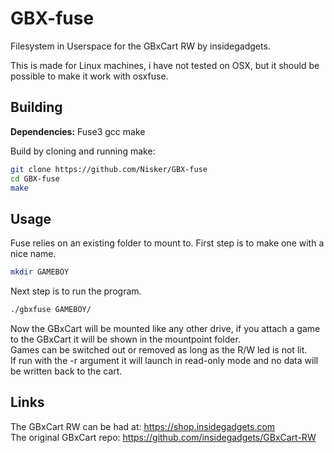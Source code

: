 # GBX-fuse
Filesystem in Userspace for the GBxCart RW by insidegadgets.

This is made for Linux machines, i have not tested on OSX, but it should be possible to make it work with osxfuse.
## Building
**Dependencies:** Fuse3 gcc make

Build by cloning and running make:
```bash
git clone https://github.com/Nisker/GBX-fuse
cd GBX-fuse
make
```
## Usage
Fuse relies on an existing folder to mount to. First step is to make one with a nice name.
```bash
mkdir GAMEBOY
```
Next step is to run the program.
```bash
./gbxfuse GAMEBOY/
```
Now the GBxCart will be mounted like any other drive, if you attach a game to the GBxCart it will be shown in the mountpoint folder.  
Games can be switched out or removed as long as the R/W led is not lit.  
If run with the -r argument it will launch in read-only mode and no data will be written back to the cart.


## Links
The GBxCart RW can be had at: <https://shop.insidegadgets.com>  
The original GBxCart repo: <https://github.com/insidegadgets/GBxCart-RW>
